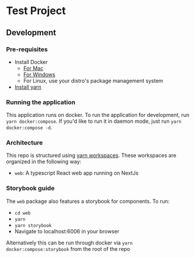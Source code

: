# Test Project

## Development

### Pre-requisites

- Install Docker
  - [For Mac](https://docs.docker.com/docker-for-mac/install/)
  - [For Windows](https://docs.docker.com/docker-for-windows/)
  - For Linux, use your distro's package management system
- [Install yarn](https://yarnpkg.com/getting-started/install)

### Running the application

This application runs on docker. To run the application for development, run `yarn docker:compose`. If you'd like to run it in daemon mode, just run `yarn docker:compose -d`.

### Architecture

This repo is structured using [yarn workspaces](https://yarnpkg.com/lang/en/docs/workspaces/). These workspaces are organized in the following way:

- `web`: A typescript React web app running on NextJs

### Storybook guide

The `web` package also features a storybook for components. To run:

- `cd web`
- `yarn`
- `yarn storybook`
- Navigate to localhost:6006 in your browser

Alternatively this can be run through docker via `yarn docker:compose:storybook` from the root of the repo

